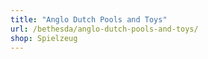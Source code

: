 ```yaml
---
title: "Anglo Dutch Pools and Toys"
url: /bethesda/anglo-dutch-pools-and-toys/
shop: Spielzeug
---
```

